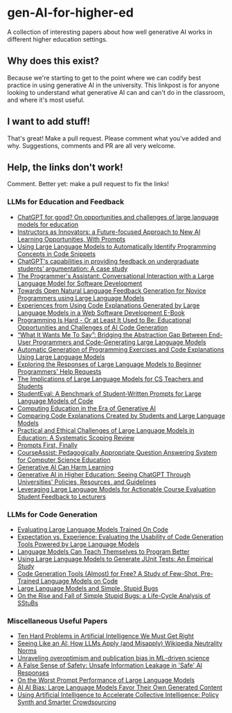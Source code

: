 # gen-AI-for-higher-ed
A collection of interesting papers about how well generative AI works in different higher education settings.

## Why does this exist?
Because we're starting to get to the point where we can codify best practice in using generative AI in the university. This linkpost is for anyone looking to understand what generative AI can and can't do in the classroom, and where it's most useful.

## I want to add stuff!
That's great! Make a pull request. Please comment what you've added and why. Suggestions, comments and PR are all very welcome.

## Help, the links don't work!
Comment. Better yet: make a pull request to fix the links!

### LLMs for Education and Feedback
- [ChatGPT for good? On opportunities and challenges of large language models for education](https://www.sciencedirect.com/science/article/abs/pii/S1041608023000195?casa_token=t0pIWOd7MHYAAAAA:vczYrp0hN3v73mmUG3Fvs7nvjAos374pwPgVWH8iHXlgH3eKRYqz5hGNsQQ44jIX4NKeiL_GFkg)
- [Instructors as Innovators: a Future-focused Approach to New AI Learning Opportunities, With Prompts](https://papers.ssrn.com/sol3/papers.cfm?abstract_id=4802463)
- [Using Large Language Models to Automatically Identify Programming Concepts in Code Snippets](https://dl.acm.org/doi/10.1145/3568812.3603482)
- [ChatGPT's capabilities in providing feedback on undergraduate students’ argumentation: A case study](https://www.sciencedirect.com/science/article/abs/pii/S1871187123002080)
- [The Programmer's Assistant: Conversational Interaction with a Large Language Model for Software Development](https://arxiv.org/abs/2302.07080)
- [Towards Open Natural Language Feedback Generation for Novice Programmers using Large Language Models](https://dl.acm.org/doi/abs/10.1145/3564721.3565955)
- [Experiences from Using Code Explanations Generated by Large Language Models in a Web Software Development E-Book](https://dl.acm.org/doi/abs/10.1145/3545945.3569785)
- [Programming Is Hard - Or at Least It Used to Be: Educational Opportunities and Challenges of AI Code Generation](https://dl.acm.org/doi/10.1145/3545945.3569759)
- [“What It Wants Me To Say”: Bridging the Abstraction Gap Between End-User Programmers and Code-Generating Large Language Models](https://dl.acm.org/doi/10.1145/3544548.3580817)
- [Automatic Generation of Programming Exercises and Code Explanations Using Large Language Models](https://dl.acm.org/doi/abs/10.1145/3501385.3543957)
- [Exploring the Responses of Large Language Models to Beginner Programmers' Help Requests](https://arxiv.org/abs/2306.05715)
- [The Implications of Large Language Models for CS Teachers and Students](https://dl.acm.org/doi/abs/10.1145/3545947.3573358)
- [StudentEval: A Benchmark of Student-Written Prompts for Large Language Models of Code](https://arxiv.org/abs/2306.04556)
- [Computing Education in the Era of Generative AI](https://arxiv.org/abs/2306.02608)
- [Comparing Code Explanations Created by Students and Large Language Models](https://arxiv.org/abs/2304.03938)
- [Practical and Ethical Challenges of Large Language Models in Education: A Systematic Scoping Review](https://arxiv.org/abs/2303.13379)
- [Prompts First, Finally](https://arxiv.org/abs/2407.09231)
- [CourseAssist: Pedagogically Appropriate Question Answering System for Computer Science Education](https://arxiv.org/abs/2407.10246)
- [Generative AI Can Harm Learning](https://papers.ssrn.com/sol3/papers.cfm?abstract_id=4895486)
- [Generative AI in Higher Education: Seeing ChatGPT Through Universities' Policies, Resources, and Guidelines](https://arxiv.org/abs/2312.05235)
- [Leveraging Large Language Models for Actionable Course Evaluation Student Feedback to Lecturers](https://arxiv.org/abs/2407.01274)

### LLMs for Code Generation
- [Evaluating Large Language Models Trained On Code](https://arxiv.org/abs/2107.03374)
- [Expectation vs. Experience: Evaluating the Usability of Code Generation Tools Powered by Large Language Models](https://dl.acm.org/doi/abs/10.1145/3491101.3519665)
- [Language Models Can Teach Themselves to Program Better](https://arxiv.org/abs/2207.14502)
- [Using Large Language Models to Generate JUnit Tests: An Empirical Study](https://arxiv.org/abs/2305.00418)
- [Code Generation Tools (Almost) for Free? A Study of Few-Shot, Pre-Trained Language Models on Code](https://arxiv.org/abs/2206.01335)
- [Large Language Models and Simple, Stupid Bugs](https://arxiv.org/abs/2303.11455)
- [On the Rise and Fall of Simple Stupid Bugs: a Life-Cycle Analysis of SStuBs](https://arxiv.org/abs/2103.09604)

### Miscellaneous Useful Papers
- [Ten Hard Problems in Artificial Intelligence We Must Get Right](https://arxiv.org/abs/2402.04464)
- [Seeing Like an AI: How LLMs Apply (and Misapply) Wikipedia Neutrality Norms](https://arxiv.org/abs/2407.04183)
- [Unraveling overoptimism and publication bias in ML-driven science](https://arxiv.org/abs/2405.14422)
- [A False Sense of Safety: Unsafe Information Leakage in 'Safe' AI Responses](https://arxiv.org/abs/2407.02551)
- [On the Worst Prompt Performance of Large Language Models](https://arxiv.org/abs/2406.10248)
- [AI AI Bias: Large Language Models Favor Their Own Generated Content](https://arxiv.org/abs/2407.12856)
- [Using Artificial Intelligence to Accelerate Collective Intelligence: Policy Synth and Smarter Crowdsourcing](https://arxiv.org/abs/2407.13960)
